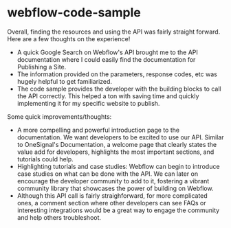 # webflow-code-sample

Overall, finding the resources and using the API was fairly straight forward. Here are a few thoughts on the experience! 
- A quick Google Search on Webflow's API brought me to the API documentation where I could easily find the documentation for Publishing a Site. 
- The information provided on the parameters, response codes, etc was hugely helpful to get familiarized. 
- The code sample provides the developer with the building blocks to call the API correctly. This helped a ton with saving time and quickly implementing it for my specific website to publish. 

Some quick improvements/thoughts: 
- A more compelling and powerful introduction page to the documentation. We want developers to be excited to use our API. Similar to OneSignal's Documentation, a welcome page that clearly states the value add for developers, highlights the most important sections, and tutorials could help. 
- Highlighting tutorials and case studies: Webflow can begin to introduce case studies on what can be done with the API. We can later on encourage the developer community to add to it, fostering a vibrant community library that showcases the power of building on Webflow. 
- Although this API call is fairly straighforward, for more complicated ones, a comment section where other developers can see FAQs or interesting integrations would be a great way to engage the community and help others troubleshoot. 
